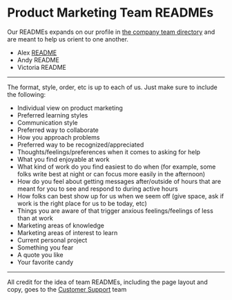 # Product Marketing Team READMEs

Our READMEs expands on our profile in [the company team directory](../../company/team/index.md) and are meant to help us orient to one another.

- Alex [README](./alex-readme.md)
- Andy README
- Victoria README

---

The format, style, order, etc is up to each of us. Just make sure to include the following:

- Individual view on product marketing
- Preferred learning styles
- Communication style
- Preferred way to collaborate
- How you approach problems
- Preferred way to be recognized/appreciated
- Thoughts/feelings/preferences when it comes to asking for help
- What you find enjoyable at work
- What kind of work do you find easiest to do when (for example, some folks write best at night or can focus more easily in the afternoon)
- How do you feel about getting messages after/outside of hours that are meant for you to see and respond to during active hours
- How folks can best show up for us when we seem off (give space, ask if work is the right place for us to be today, etc)
- Things you are aware of that trigger anxious feelings/feelings of less than at work
- Marketing areas of knowledge
- Marketing areas of interest to learn
- Current personal project
- Something you fear
- A quote you like
- Your favorite candy

---

All credit for the idea of team READMEs, including the page layout and copy, goes to the [Customer Support](../../support/support-bios.md) team

